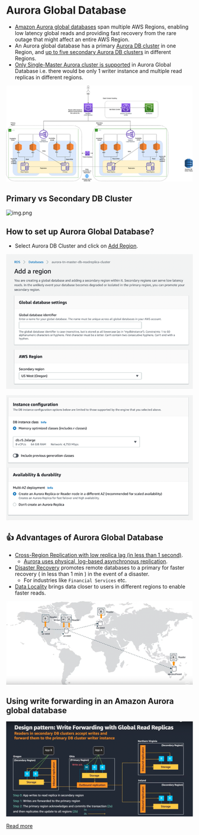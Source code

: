 # Aurora Global Database
- [Amazon Aurora global databases](https://docs.aws.amazon.com/AmazonRDS/latest/AuroraUserGuide/aurora-global-database.html) span multiple AWS Regions, enabling low latency global reads and providing fast recovery from the rare outage that might affect an entire AWS Region. 
- An Aurora global database has a primary [Aurora DB cluster](AmazonAurora.md) in one Region, and [up to five secondary Aurora DB clusters](AmazonAurora.md) in different Regions.
- [Only Single-Master Aurora cluster is supported](https://docs.aws.amazon.com/AmazonRDS/latest/AuroraUserGuide/aurora-multi-master.html) in Aurora Global Database i.e. there would be only 1 writer instance and multiple read replicas in different regions.

![img.png](../../0_AWSDesigns/DesignMultiRegionActiveActiveArchitectureOnAWS/AWS-Multi-Region-AZ-HA.drawio.png)

## Primary vs Secondary DB Cluster

![img.png](https://docs.aws.amazon.com/AmazonRDS/latest/AuroraUserGuide/images/aurora-global-databases-conceptual-illo.png)

## How to set up Aurora Global Database?
- Select Aurora DB Cluster and click on [Add Region](https://docs.aws.amazon.com/AmazonRDS/latest/AuroraUserGuide/aurora-global-database-getting-started.html#aurora-global-database-attaching).

![img.png](assests/aurora_global_db_steps_1.png)

![img.png](assests/aurora_global_db_steps_2.png)

## :thumbsup: Advantages of Aurora Global Database
- [Cross-Region Replication with low replica lag (in less than 1 second)](../../AWS-Global-Architecture-Region-AZ.md). 
  - [Aurora uses physical, log-based asynchronous replication](../../../1_HLDDesignComponents/0_SystemGlossaries/Database/AppendOnlyDataStructure.md).
- [Disaster Recovery](../../../1_HLDDesignComponents/0_SystemGlossaries/Reliability/FaultTolerance.md) promotes remote databases to a primary for faster recovery ( in less than 1 min ) in the event of a disaster. 
  - For industries like `Financial Services` etc.
- [Data Locality]() brings data closer to users in different regions to enable faster reads.

![img.png](assests/aurora_global_database_img.png)

## Using write forwarding in an Amazon Aurora global database

![img.png](assests/aurora_global_write_forwarding.png)

[Read more](https://docs.aws.amazon.com/AmazonRDS/latest/AuroraUserGuide/aurora-global-database-write-forwarding.html)
